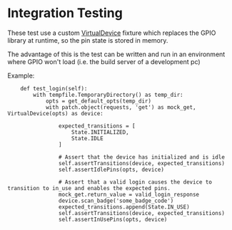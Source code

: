 # Integration Testing

These test use a custom [VirtualDevice](utils/VirtualDevice.py) fixture which replaces the GPIO library at runtime, so the pin state is stored in memory.   

The advantage of this is the test can be written and run in an environment where GPIO won't load 
(i.e. the build server of a development pc)


Example:

```
    def test_login(self):
        with tempfile.TemporaryDirectory() as temp_dir:
            opts = get_default_opts(temp_dir)
            with patch.object(requests, 'get') as mock_get, VirtualDevice(opts) as device:

                expected_transitions = [
                    State.INITIALIZED,
                    State.IDLE
                ]  

                # Assert that the device has initialized and is idle
                self.assertTransitions(device, expected_transitions)
                self.assertIdlePins(opts, device)  

                # Assert that a valid login causes the device to transition to in_use and enables the expected pins.
                mock_get.return_value = valid_login_response
                device.scan_badge('some_badge_code')
                expected_transitions.append(State.IN_USE)
                self.assertTransitions(device, expected_transitions)
                self.assertInUsePins(opts, device)

```

